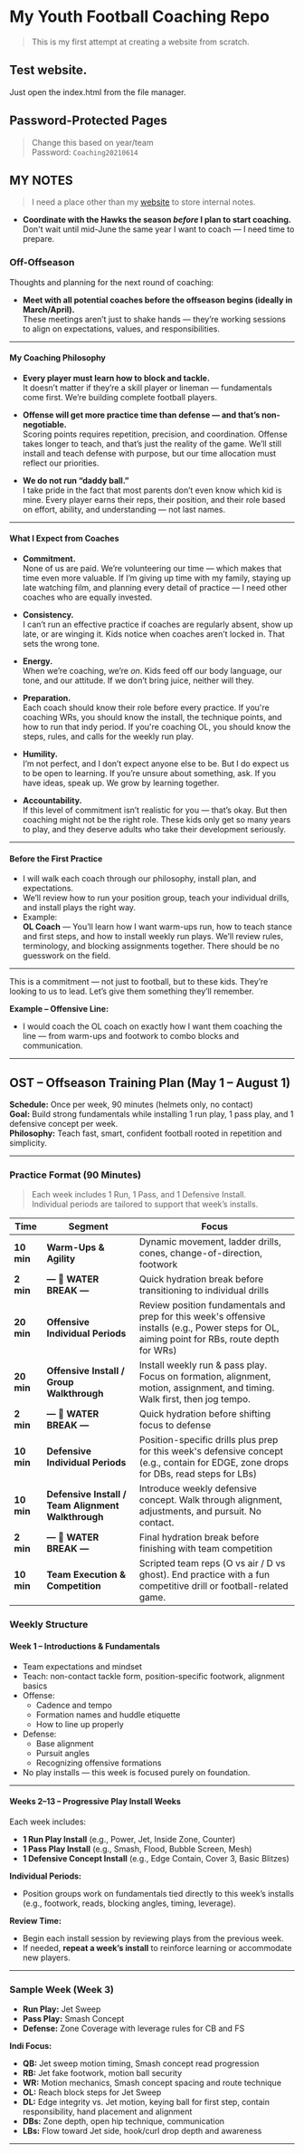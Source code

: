 # My Youth Football Coaching Repo
> This is my first attempt at creating a website from scratch.

## Test website.
Just open the index.html from the file manager.

## Password-Protected Pages
> Change this based on year/team  
Password: `Coaching20210614`

## MY NOTES
> I need a place other than my [website](https://tacticalyouthfootball.com/) to store internal notes.

* **Coordinate with the Hawks the season *before* I plan to start coaching.**  
  Don't wait until mid-June the same year I want to coach — I need time to prepare.

### Off-Offseason  
Thoughts and planning for the next round of coaching:

* **Meet with all potential coaches before the offseason begins (ideally in March/April).**  
  These meetings aren’t just to shake hands — they’re working sessions to align on expectations, values, and responsibilities.

---

#### My Coaching Philosophy

* **Every player must learn how to block and tackle.**  
  It doesn’t matter if they’re a skill player or lineman — fundamentals come first. We’re building complete football players.

* **Offense will get more practice time than defense — and that’s non-negotiable.**  
  Scoring points requires repetition, precision, and coordination. Offense takes longer to teach, and that’s just the reality of the game. We’ll still install and teach defense with purpose, but our time allocation must reflect our priorities.

* **We do not run “daddy ball.”**  
  I take pride in the fact that most parents don’t even know which kid is mine. Every player earns their reps, their position, and their role based on effort, ability, and understanding — not last names.

---

#### What I Expect from Coaches

* **Commitment.**  
  None of us are paid. We’re volunteering our time — which makes that time even more valuable. If I’m giving up time with my family, staying up late watching film, and planning every detail of practice — I need other coaches who are equally invested.

* **Consistency.**  
  I can’t run an effective practice if coaches are regularly absent, show up late, or are winging it. Kids notice when coaches aren’t locked in. That sets the wrong tone.

* **Energy.**  
  When we’re coaching, we’re *on*. Kids feed off our body language, our tone, and our attitude. If we don’t bring juice, neither will they.

* **Preparation.**  
  Each coach should know their role before every practice. If you're coaching WRs, you should know the install, the technique points, and how to run that indy period. If you're coaching OL, you should know the steps, rules, and calls for the weekly run play.

* **Humility.**  
  I’m not perfect, and I don’t expect anyone else to be. But I do expect us to be open to learning. If you’re unsure about something, ask. If you have ideas, speak up. We grow by learning together.

* **Accountability.**  
  If this level of commitment isn’t realistic for you — that’s okay. But then coaching might not be the right role. These kids only get so many years to play, and they deserve adults who take their development seriously.

---

#### Before the First Practice

* I will walk each coach through our philosophy, install plan, and expectations.
* We’ll review how to run your position group, teach your individual drills, and install plays the right way.
* Example:  
  **OL Coach** — You’ll learn how I want warm-ups run, how to teach stance and first steps, and how to install weekly run plays. We’ll review rules, terminology, and blocking assignments together. There should be no guesswork on the field.

---

This is a commitment — not just to football, but to these kids. They’re looking to us to lead. Let’s give them something they’ll remember.


**Example – Offensive Line:**
* I would coach the OL coach on exactly how I want them coaching the line — from warm-ups and footwork to combo blocks and communication.

---

## OST – Offseason Training Plan (May 1 – August 1)
**Schedule:** Once per week, 90 minutes (helmets only, no contact)  
**Goal:** Build strong fundamentals while installing 1 run play, 1 pass play, and 1 defensive concept per week.  
**Philosophy:** Teach fast, smart, confident football rooted in repetition and simplicity.

---

### Practice Format (90 Minutes)
> Each week includes 1 Run, 1 Pass, and 1 Defensive Install.  
> Individual periods are tailored to support that week’s installs.

| Time       | Segment                                            | Focus                                                                                                                                    |
| ---------- | -------------------------------------------------- | ---------------------------------------------------------------------------------------------------------------------------------------- |
| **10 min** | **Warm-Ups & Agility**                             | Dynamic movement, ladder drills, cones, change-of-direction, footwork                                                                    |
| **2 min**  | **— 🚰 WATER BREAK —**                                       | Quick hydration break before transitioning to individual drills                                                                          |
| **20 min** | **Offensive Individual Periods**                   | Review position fundamentals and prep for this week's offensive installs (e.g., Power steps for OL, aiming point for RBs, route depth for WRs) |
| **20 min** | **Offensive Install / Group Walkthrough**          | Install weekly run & pass play. Focus on formation, alignment, motion, assignment, and timing. Walk first, then jog tempo.              |
| **2 min**  | **— 🚰 WATER BREAK —**                                     | Quick hydration before shifting focus to defense                                                                                         |
| **10 min** | **Defensive Individual Periods**                   | Position-specific drills plus prep for this week's defensive concept (e.g., contain for EDGE, zone drops for DBs, read steps for LBs)    |
| **10 min** | **Defensive Install / Team Alignment Walkthrough** | Introduce weekly defensive concept. Walk through alignment, adjustments, and pursuit. No contact.                                        |
| **2 min**  | **— 🚰 WATER BREAK —**                                        | Final hydration break before finishing with team competition                                                                             |
| **10 min** | **Team Execution & Competition**                   | Scripted team reps (O vs air / D vs ghost). End practice with a fun competitive drill or football-related game.                          |


### Weekly Structure

#### Week 1 – Introductions & Fundamentals
* Team expectations and mindset
* Teach: non-contact tackle form, position-specific footwork, alignment basics
* Offense:
  - Cadence and tempo
  - Formation names and huddle etiquette
  - How to line up properly
* Defense:
  - Base alignment
  - Pursuit angles
  - Recognizing offensive formations
* No play installs — this week is focused purely on foundation.

---

#### Weeks 2–13 – Progressive Play Install Weeks
Each week includes:
* **1 Run Play Install** (e.g., Power, Jet, Inside Zone, Counter)
* **1 Pass Play Install** (e.g., Smash, Flood, Bubble Screen, Mesh)
* **1 Defensive Concept Install** (e.g., Edge Contain, Cover 3, Basic Blitzes)

**Individual Periods:**
* Position groups work on fundamentals tied directly to this week’s installs  
  (e.g., footwork, reads, blocking angles, timing, leverage).

**Review Time:**
* Begin each install session by reviewing plays from the previous week.
* If needed, **repeat a week’s install** to reinforce learning or accommodate new players.

---

### Sample Week (Week 3)

- **Run Play:** Jet Sweep  
- **Pass Play:** Smash Concept  
- **Defense:** Zone Coverage with leverage rules for CB and FS  

**Indi Focus:**
* **QB:** Jet sweep motion timing, Smash concept read progression  
* **RB:** Jet fake footwork, motion ball security  
* **WR:** Motion mechanics, Smash concept spacing and route technique  
* **OL:** Reach block steps for Jet Sweep
* **DL:** Edge integrity vs. Jet motion, keying ball for first step, contain responsibility, hand placement and alignment
* **DBs:** Zone depth, open hip technique, communication  
* **LBs:** Flow toward Jet side, hook/curl drop depth and awareness

---

